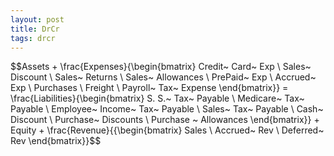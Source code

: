 ```yaml
---
layout: post
title: DrCr
tags: drcr
---
```



$$Assets + \frac{Expenses}{\begin{bmatrix}
Credit~ Card~ Exp \\
Sales~ Discount \\
Sales~ Returns \\
Sales~ Allowances \\
PrePaid~ Exp \\
Accrued~ Exp \\
Purchases \\
Freight \\
Payroll~ Tax~ Expense 
\end{bmatrix}} = \frac{Liabilities}{\begin{bmatrix}
S. S.~ Tax~ Payable \\
Medicare~ Tax~ Payable \\
Employee~ Income~ Tax~ Payable \\
Sales~ Tax~ Payable \\
Cash~ Discount \\
Purchase~ Discounts \\
Purchase ~ Allowances 
\end{bmatrix}} + Equity + \frac{Revenue}{{\begin{bmatrix}
Sales \\
Accrued~ Rev \\
Deferred~ Rev 
\end{bmatrix}}$$  
